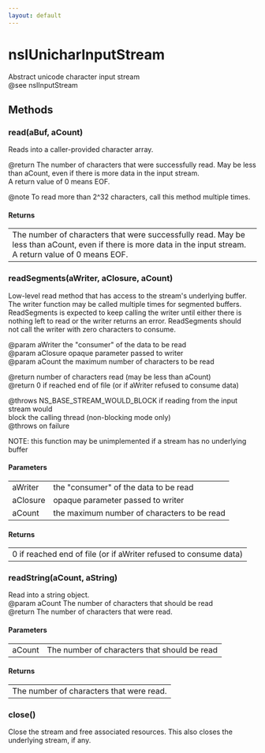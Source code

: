 ```yaml
---
layout: default
---
```


# nsIUnicharInputStream #
  
Abstract unicode character input stream  
@see nsIInputStream  
  

## Methods ##

### read(aBuf, aCount) ###
  
Reads into a caller-provided character array.  
  
@return The number of characters that were successfully read. May be less  
        than aCount, even if there is more data in the input stream.  
        A return value of 0 means EOF.  
  
@note To read more than 2^32 characters, call this method multiple times.  
  

#### Returns ####

<table>

<tr>
<td>The number of characters that were successfully read. May be less  
        than aCount, even if there is more data in the input stream.  
        A return value of 0 means EOF.  
</td>
</tr>

</table>

### readSegments(aWriter, aClosure, aCount) ###
  
Low-level read method that has access to the stream's underlying buffer.  
The writer function may be called multiple times for segmented buffers.  
ReadSegments is expected to keep calling the writer until either there is  
nothing left to read or the writer returns an error.  ReadSegments should  
not call the writer with zero characters to consume.  
  
@param aWriter the "consumer" of the data to be read  
@param aClosure opaque parameter passed to writer   
@param aCount the maximum number of characters to be read  
  
@return number of characters read (may be less than aCount)  
@return 0 if reached end of file (or if aWriter refused to consume data)  
  
@throws NS_BASE_STREAM_WOULD_BLOCK if reading from the input stream would  
  block the calling thread (non-blocking mode only)  
@throws <other-error> on failure  
  
NOTE: this function may be unimplemented if a stream has no underlying  
buffer  
  

#### Parameters ####

<table>

<tr>
<td>aWriter</td>
<td>the "consumer" of the data to be read  
</td>
</tr>

<tr>
<td>aClosure</td>
<td>opaque parameter passed to writer   
</td>
</tr>

<tr>
<td>aCount</td>
<td>the maximum number of characters to be read  
</td>
</tr>

</table>

#### Returns ####

<table>

<tr>
<td>0 if reached end of file (or if aWriter refused to consume data)  
</td>
</tr>

</table>

### readString(aCount, aString) ###
  
Read into a string object.  
@param aCount The number of characters that should be read  
@return The number of characters that were read.  
  

#### Parameters ####

<table>

<tr>
<td>aCount</td>
<td>The number of characters that should be read  
</td>
</tr>

</table>

#### Returns ####

<table>

<tr>
<td>The number of characters that were read.  
</td>
</tr>

</table>

### close() ###
  
Close the stream and free associated resources. This also closes the  
underlying stream, if any.  
  
